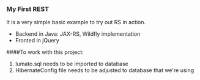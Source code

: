 ### My First REST
It is a very simple basic example to try out RS in action.
- Backend in Java: JAX-RS, Wildfly implementation
- Fronted in jQuery

####To work with this project:
1. lumato.sql needs to be imported to database
2. HibernateConfig file needs to be adjusted to database that we're using
